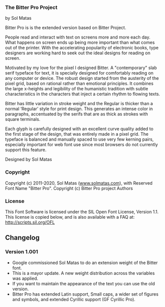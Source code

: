 ### The Bitter Pro Project

by Sol Matas 


Bitter Pro is is the extended version based on Bitter Project.

People read and interact with text on screens more and more each day. What happens on screen ends up being more important than what comes out of the printer. With the accelerating popularity of electronic books, type designers are working hard to seek out the ideal designs for reading on screen.

Motivated by my love for the pixel I designed Bitter. A "contemporary" slab serif typeface for text, it is specially designed for comfortably reading on any computer or device. The robust design started from the austerity of the pixel grid, based on rational rather than emotional principles. It combines the large x-heights and legibility of the humanistic tradition with subtle characteristics in the characters that inject a certain rhythm to flowing texts.

Bitter has little variation in stroke weight and the Regular is thicker than a normal ‘Regular’ style for print design. This generates an intense color in paragraphs, accentuated by the serifs that are as thick as strokes with square terminals.

Each glyph is carefully designed with an excellent curve quality added to the first stage of the design, that was entirely made in a pixel grid. The typeface is balanced and manually spaced to use very few kerning pairs, especially important for web font use since most browsers do not currently support this feature.



Designed by Sol Matas


### Copyright

Copyright (c) 2011-2020, Sol Matas (www.solmatas.com), with Reserved Font Name "Bitter Pro". Copyright (c) Bitter Pro project Authors

### License

This Font Software is licensed under the SIL Open Font License, Version 1.1.
This license is copied below, and is also available with a FAQ at:
http://scripts.sil.org/OFL

## Changelog
### Version 1.001 
- Google commissioned Sol Matas to do an extension weight of the Bitter font.
- This is a mayor update. A new weight distribution across the variables was applied.
- If you want to maintain the appearance of the text you can use the old version. 
- Bitter Pro has extended Latin support, Small caps, a wider set of figures and symbols, and extended Cyrillic support (GF Cyrillic Pro).




